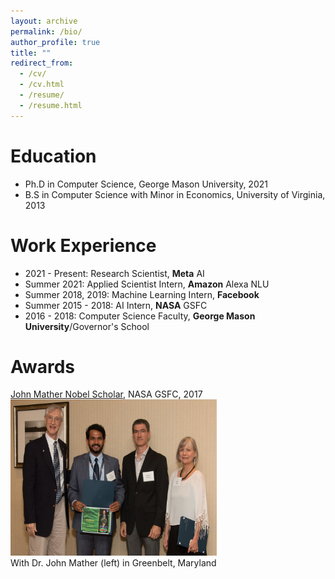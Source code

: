 ```yaml
---
layout: archive
permalink: /bio/
author_profile: true
title: ""
redirect_from: 
  - /cv/
  - /cv.html
  - /resume/
  - /resume.html
---
```


Education
======
* Ph.D in Computer Science, George Mason University, 2021
* B.S in Computer Science with Minor in Economics, University of Virginia, 2013

Work Experience
======
* 2021 - Present: Research Scientist, **Meta** AI
* Summer 2021: Applied Scientist Intern, **Amazon** Alexa NLU
* Summer 2018, 2019: Machine Learning Intern, **Facebook**
* Summer 2015 - 2018: AI Intern, **NASA** GSFC
* 2016 - 2018: Computer Science Faculty, **George Mason University**/Governor's School

Awards
======
[John Mather Nobel Scholar](https://spacegrant.org/programs/john-mather/john-mather-2017/), NASA GSFC, 2017\
<img src='/images/jmns.jpg' width="330" height="250">\
With Dr. John Mather (left) in Greenbelt, Maryland
